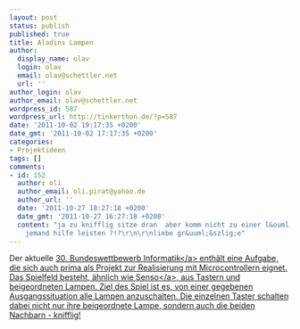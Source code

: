 ```yaml
---
layout: post
status: publish
published: true
title: Aladins Lampen
author:
  display_name: olav
  login: olav
  email: olav@schettler.net
  url: ''
author_login: olav
author_email: olav@schettler.net
wordpress_id: 587
wordpress_url: http://tinkerthon.de/?p=587
date: '2011-10-02 19:17:35 +0200'
date_gmt: '2011-10-02 17:17:35 +0200'
categories:
- Projektideen
tags: []
comments:
- id: 152
  author: oli
  author_email: oli.pirat@yahoo.de
  author_url: ''
  date: '2011-10-27 18:27:18 +0200'
  date_gmt: '2011-10-27 16:27:18 +0200'
  content: "ja zu knifflig sitze dran  aber komm nicht zu einer l&ouml;sung.....kann
    jemand hilfe leisten ?!?\r\n\r\nliebe gr&uuml;&szlig;e"
---
```

<p>Der aktuelle&nbsp;<a title="Aufgaben des 30. BwInf" href="http:&#47;&#47;www.bundeswettbewerb-informatik.de&#47;index.php?id=647">30. Bundeswettbewerb Informatik<&#47;a> enth&auml;lt eine Aufgabe, die sich auch prima als Projekt zur Realisierung mit Microcontrollern eignet. Das Spielfeld besteht, &auml;hnlich wie <a href="http:&#47;&#47;tinkerthon.de&#47;2011&#47;03&#47;micro-senso&#47;">Senso<&#47;a>, aus Tastern und beigeordneten Lampen. Ziel des Spiel ist es, von einer gegebenen Ausgangssituation alle Lampen anzuschalten. Die einzelnen Taster schalten dabei nicht nur ihre beigeordnete Lampe, sondern auch die beiden Nachbarn - knifflig!</p>
